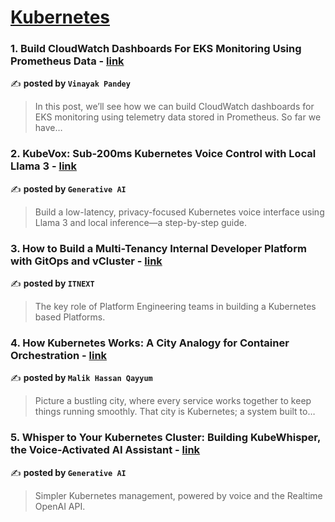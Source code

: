 
<h1><a href=https://medium.com/tag/kubernetes/recommended target="_blank" rel="noopener noreferrer">Kubernetes</a></h1>
<h3>1. Build CloudWatch Dashboards For EKS Monitoring Using Prometheus Data - <a href="https://medium.com/@vinayakpandey-7997/build-cloudwatch-dashboards-for-eks-monitoring-using-prometheus-data-34f050ac1d93" target="_blank" rel="noopener noreferrer">link</a></h3>

✍️ **posted by `Vinayak Pandey`**

<blockquote>In this post, we’ll see how we can build CloudWatch dashboards for EKS monitoring using telemetry data stored in Prometheus. So far we have…</blockquote>

<h3>2. KubeVox: Sub-200ms Kubernetes Voice Control with Local Llama 3 - <a href="https://medium.com/generative-ai/kubevox-sub-200ms-kubernetes-voice-control-with-local-llama-3-d9baed31d62b" target="_blank" rel="noopener noreferrer">link</a></h3>

✍️ **posted by `Generative AI`**

<blockquote>Build a low-latency, privacy-focused Kubernetes voice interface using Llama 3 and local inference—a step-by-step guide.</blockquote>

<h3>3. How to Build a Multi-Tenancy Internal Developer Platform with GitOps and vCluster - <a href="https://medium.com/itnext/how-to-build-a-multi-tenancy-internal-developer-platform-with-gitops-and-vcluster-d8f43bfb9c3d" target="_blank" rel="noopener noreferrer">link</a></h3>

✍️ **posted by `ITNEXT`**

<blockquote>The key role of Platform Engineering teams in building a Kubernetes based Platforms.</blockquote>

<h3>4. How Kubernetes Works: A City Analogy for Container Orchestration - <a href="https://medium.com/@malik-hassan-qayyum/how-kubernetes-works-a-city-analogy-for-container-orchestration-e5d7a477ee70" target="_blank" rel="noopener noreferrer">link</a></h3>

✍️ **posted by `Malik Hassan Qayyum`**

<blockquote>Picture a bustling city, where every service works together to keep things running smoothly. That city is Kubernetes; a system built to…</blockquote>

<h3>5. Whisper to Your Kubernetes Cluster: Building KubeWhisper, the Voice-Activated AI Assistant - <a href="https://medium.com/generative-ai/whisper-to-your-kubernetes-cluster-building-kubewhisper-the-voice-activated-ai-assistant-9ef33c0426d2" target="_blank" rel="noopener noreferrer">link</a></h3>

✍️ **posted by `Generative AI`**

<blockquote>Simpler Kubernetes management, powered by voice and the Realtime OpenAI API.</blockquote>

